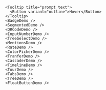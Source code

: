           <Tooltip title="prompt text">
            <Button variant="outline">Hover</Button>
          </Tooltip>
          <BadgeDemo />
          <SegmentedDemo />
          <QRCodeDemo />
          <InputNumberDemo />
          <TreeSelectDemo />
          <MentionsDemo />
          <RateDemo />
          <ColorPickerDemo />
          <TranferDemo />
          <CascaderDemo />
          <TimelineDemo />
          <TourDemo />
          <TabsDemo />
          <TreeDemo />
          <FloatButtonDemo />